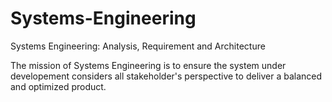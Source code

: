 # Systems-Engineering
Systems Engineering: Analysis, Requirement and Architecture

The mission of Systems Engineering is to ensure the system under developement considers all stakeholder's perspective to deliver a balanced and optimized product. 
